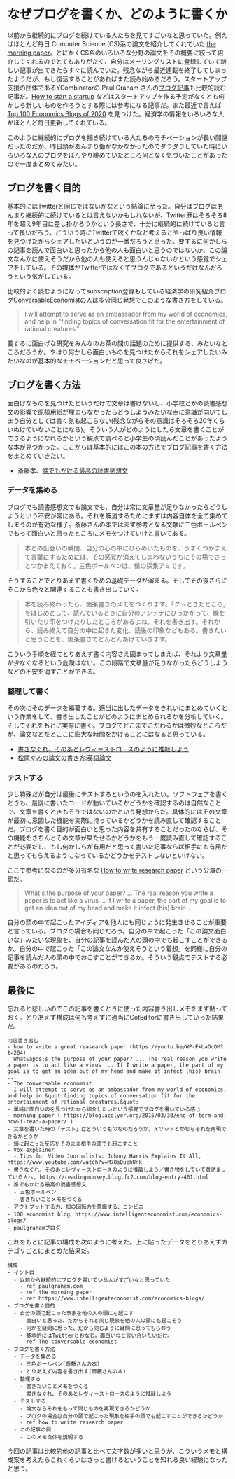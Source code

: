 # なぜブログを書くか、どのように書くか

以前から継続的にブログを続けている人たちを見てすごいなと思っていた。例えばほとんど毎日 Computer Science (CS)系の論文を紹介してくれていた [the morning paper](https://blog.acolyer.org/)。とにかくCS系のいろいろな分野の論文をその概要に絞って紹介してくれるのでとてもありがたく、自分はメーリングリストに登録していて新しい記事が出てきたらすぐに読んでいた。残念ながら最近連載を終了してしまったようだが、もし復活することがあればまた読み始めるだろう。スタートアップ支援の団体であるYCombinatorの Paul Graham さんの[ブログ記事](http://www.paulgraham.com/articles.html)も比較的読む記事だ。[How to start a startup](http://www.paulgraham.com/start.html) などはスタートアップを作る予定がなくとも何かしら新しいものを作ろうとする際には参考になる記事だ。また最近で言えば[Top 100 Economics Blogs of 2020](https://www.intelligenteconomist.com/economics-blogs/) を見つけた。経済学の情報をいろいろな人がほとんど毎日更新してくれている。

このように継続的にブログを描き続けている人たちのモチベーションが長い間謎だったのだが、昨日頭があんまり働かなかなかったのでダラダラしていた時にいろいろな人のブログをぼんやり眺めていたところ何となく気づいたことがあったので一度まとめてみたい。

## ブログを書く目的

基本的にはTwitterと同じではないかなという結論に至った。自分はブログはあんまり継続的に続けているとは言えないかもしれないが、Twitter歴はそろそろ8年を超え9年目に差し掛かろうかという長さで、十分に継続的に続けていると言って良いだろう。どういう時にTwitterで呟くかなと考えるとやっぱり良い情報を見つけたからシェアしたいというのが一番だろうと思った。要するに何かしらの記事を読んで面白いと思ったから他の人も面白いと思うのではないか、この論文なんかに使えそうだから他の人も使えると思うんじゃないかという感覚でシェアをしている。その媒体がTwitterではなくてブログであるというだけなんだろうという気がしている。

比較的よく読むようになってsubscription登録もしている経済学の研究紹介ブログ[ConversableEconomist](https://conversableeconomist.blogspot.com/p/faqs.html)の人は多分同じ発想でこのような書き方をしている。
> I will attempt to serve as an ambassador from my world of economics, and help in "finding topics of conversation fit for the entertainment of rational creatures."

要するに面白げな研究をみんなのお茶の間の話題のために提供する、みたいなところだろうか。やはり何かしら面白いものを見つけたからそれをシェアしたいみたいなのが基本的なモチベーションだと思って良さげだ。

## ブログを書く方法

面白げなものを見つけたというだけで文章は書けないし、小学校とかの読書感想文の影響で原稿用紙が埋まらなかったらどうしようみたいな点に意識が向いてしまう自分としては書く気も起こらない(残念ながらその意識はそろそろ20年くらいぬけていないことになる)。そういう人がどのようにしたら文章を書くことができるようになれるかという観点で調べると小学生の頃読んだことがあったような本が見つかった。ここからは基本的にはこの本の方法でブログ記事を書く方法をまとめていきたい。
- 斎藤孝、[誰でもかける最高の読書感想文](https://www.amazon.co.jp/dp/4041003245)


### データを集める
ブログでも読書感想文でも論文でも、自分は常に文章量が足りなかったらどうしようという不安が常にある。それを解消するためにまずは内容自体を全て集めてしまうのが有効な様子。斎藤さんの本ではまず参考となる文献に三色ボールペンでもって面白いと思ったところにメモをつけていけと書いてある。
> 本との出会いの瞬間、自分の心の中にひらめいたものを、うまくつかまえて言葉にするためには、その感覚が消えてしまわないうちにその場でさっとつかまえておく。三色ボールペンは、僕の採集アミです。

そうすることでとりあえず書くための基礎データが溜まる。そしてその後さらにそこから色々と関連することも書き出していく。
> 本を読み終わったら、箇条書きのメモをつくります。「グッときたところ」をはじめとして、読んでいるときに自分のアンテナにひっかかって、線を引いたり印をつけたりしたところがあるよね。それを書き出す。それから、読み終えて自分の中に起きた変化、読後の印象などもある。書きたいと思うことを、箇条書きでどんどんあげていきます。

こういう手順を経てとりあえず書く内容さえ固まってしまえば、それより文章量が少なくなるという危険はない。この段階で文章量が足りなかったらどうしようなどの不安を消すことができる。

### 整理して書く
その次にそのデータを編纂する。適当に出したデータをきれいにまとめていくという作業をして、書き出したことがどのようにまとめられるかを分析していく。そしてそれをもとに実際に書く。ブログでどこまでこだわるかは微妙なところだが、論文などだとここに膨大な時間をかけることにはなると思っている。
- [書きなぐれ、そのあとレヴィ＝ストロースのように推敲しよう](https://readingmonkey.blog.fc2.com/blog-entry-461.html)
- [松尾ぐみの論文の書き方:英語論文](https://ktakuya332c.github.io/build/links-academic.html)


### テストする
少し特殊だが自分は最後にテストするというのを入れたい。ソフトウェアを書くときも、最後に書いたコードが動いているかどうかを確認するのは自然なことで、文章を書くときもそうではないのかという発想からだ。具体的にはその文章が最初に意図した機能を実際に持っているかどうかを読み直して確認することだ。ブログを書く目的が面白いと思った内容を共有することだったのならば、その機能をきちんとその文章が果たせるかどうかをもう一度読み直して確認することが必要だし、もし何かしらが有用だと思って書いた記事ならば相手にも有用だと思ってもらえるようになっているかどうかをテストしないといけない。

ここで参考になるのが多分有名な [How to write research paper](https://youtu.be/WP-FkUaOcOM?t=204) という公演の一節だ。
> What's the purpose of your paper? ... The real reason you write a paper is to act like a virus ... If I write a paper, the part of my goal is to get an idea out of my head and make it infect (his) brain ...

自分の頭の中で起こったアイディアを他人にも同じように発生させることが重要と言っている。ブログの場合も同じだろう。自分の中で起こった「この論文面白いな」みたいな現象を、自分の記事を読んだ人の頭の中でも起こすことができるか。自分の中で起こった「この論文なんか使えそうという着想」を同様に自分の記事を読んだ人の頭の中でおこすことができるか。そういう観点でテストする必要があるのだろう。

## 最後に
忘れると悲しいのでこの記事を書くときに使った内容書き出しメモをまず貼っておく。とりあえず構成は何も考えずに適当にCotEditorに書き出していった結果だ。
```
内容書き出し
- how to write a great reasearch paper (https://youtu.be/WP-FkUaOcOM?t=204)
  What&apos;s the purpose of your paper? ... The real reason you write a paper is to act like a virus ... If I write a paper, the part of my goal is to get an idea out of my head and make it infect (his) brain ...
- The conversable economist
  I will attempt to serve as an ambassador from my world of economics, and help in &quot;finding topics of conversation fit for the entertainment of rational creatures.&quot;
- 単純に面白いのを見つけたから紹介したいという感覚でブログを書いている感じ
- morning paper ( https://blog.acolyer.org/2015/03/30/end-of-term-and-how-i-read-a-paper/ )
- 文章を書いた時の「テスト」はどういうものなのだろうか。メソッドとかならそれを再現できるかどうか
- 頭に起こった反応をそのまま相手の頭でも起こすこと
- Vox explainer
  - Tips for Video Journalists: Johnny Harris Explains It All, https://www.youtube.com/watch?v=M78sDuehUnk
- 書きなぐれ、そのあとレヴィ＝ストロースのように推敲しよう／書き物をしていて煮詰まっている人へ, https://readingmonkey.blog.fc2.com/blog-entry-461.html
- 誰でもかける最高の読書感想文
  - 三色ボールペン
  - 書きたいことメモをつくる
- アウトプットする力、知の回転力を意識する、コンビニ
- 100 economist blog、https://www.intelligenteconomist.com/economics-blogs/
- paulgrahamブログ
```

これをもとに記事の構成を次のように考えた。上に貼ったデータをとりあえずカテゴリごとにまとめた結果だ。
```
構成
- イントロ
  - 以前から継続的にブログを書いている人がすごいなと思っていた
    - ref paulgraham.com
    - ref the morning paper
    - ref https://www.intelligenteconomist.com/economics-blogs/
- ブログを書く目的
  - 自分の頭で起こった事象を他の人の頭にも起こす
    - 面白いと思った、だからそれと同じ現象を他の人の頭にも起こそう
    - 何かを疑問に思った、だから同じように疑問に思ってもらおう
    - 基本的にはTwitterとおなじ。面白いねと言い合いたいだけ。
    - ref The conversable economist
- ブログを書く方法
  - データを集める
    - 三色ボールペン(斎藤さんの本)
    - とりあえず内容を書き出す(斎藤さんの本)
  - 整理する
    - 書きたいことメモをつくる
    - 書きなぐれ、そのあとレヴィ＝ストロースのように推敲しよう
  - テストする
    - 論文ならそれをもって同じものを再現できるかどうか
    - ブログの場合は自分の頭で起こった現象を相手の頭でも起こすことができるかどうか
    - ref how to write research paper
  - この記事の例
    - このメモ自体を説明する
```

今回の記事は比較的他の記事と比べて文字数が多いと思うが、こういうメモと構成案を考えたらこれくらいはさっと書けるということを知れる良い経験になったと思う。
